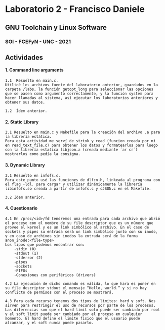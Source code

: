 # Laboratorio 2 - Francisco Daniele
## GNU Toolchain y Linux Software
### SOI - FCEFyN - UNC - 2021

## Actividades
#### 1. Command line arguments

    1.1  Resuelto en main.c.
    Utilicé los archivos fuente del laboratorio anterior, guardados en la carpeta /labs, la función getopt_long para seleccionar las opciones que se pasen como argumento correctamente, y la función system para hacer llamadas al sistema, así ejecutar los laboratorios anteriores y obtener sus datos.
    
    1.2  Ídem anterior.

#### 2. Static Library

    2.1 Resuelto en main.c y Makefile para la creación del archivo .a para la librería estática.
    Para esta actividad me serví de strtok y read (funcion creada por mi en read_text_file.c) para obtener los datos y formatearlos para luego con la librería estatica libjson.a (creada mediante ´ar cr´) mostrarlos como pedía la consigna.

#### 3. Dynamic Library

    3.1 Resuelto en infofs.c.
    Para este punto usé las funciones de dlfcn.h, linkeada al programa con el flag -ldl, para cargar y utilizar dinámicamente la librería libinfofs.so creada a partir de infofs.c y cJSON.c en el Makefile. 

    3.2 Ídem anterior.

#### 4. Cuestionario

    4.1 En /proc/<id>/fd tendremos una entrada para cada archivo que abrió el proceso con el nombre de su file descriptor que es un número que provee el kernel y es un link simbólico al archivo. En el caso de sockets y pipes su entrada será un link simbólico junto con su inodo, y en caso de archivos sin inodos la entrada será de la forma anon_inode:<file-type>
    Los tipos que podemos encontrar son:
        -stdin (0)
        -stdout (1)
        -stderror (2)
        -pipes
        -sockets
        -FIFOs
        -Conexiones con periféricos (drivers)

    4.2 La ejecución de dicho comando es válida, lo que hara es poner en su file descriptor stdout el mensaje “Hello, world.” y si no hay conflicto de permisos con el proceso se mostrará.    

    4.3 Para cada recurso tenemos dos tipos de límites: hard y soft. Nos sirven para restringir el uso de recursos por parte de los procesos.
    Las diferencias son que el hard limit solo puede ser cambiado por root y el soft limit puede ser cambiado por el proceso en cualquier momento. El hard define el limite fisico que el usuario puede alcanzar, y el soft nunca puede pasarlo.
